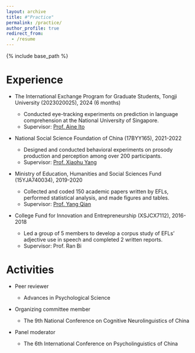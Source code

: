 ```yaml
---
layout: archive
title: #"Practice"
permalink: /practice/
author_profile: true
redirect_from:
  - /resume
---
```


{% include base_path %}

Experience
======
* The International Exchange Program for Graduate Students, Tongji University (2023020025), 2024 (6 months)
  * Conducted eye-tracking experiments on prediction in language comprehension at the National University of Singapore.
  * Supervisor: [Prof. Aine Ito](https://aineito.github.io)
    
* National Social Science Foundation of China (17BYY165), 2021-2022
  * Designed and conducted behavioral experiments on prosody production and perception among over 200 participants.
  * Supervisor: [Prof. Xiaohu Yang](https://sfl.tongji.edu.cn/14/7e/c11234a136318/page.htm)

* Ministry of Education, Humanities and Social Sciences Fund (15YJA740034), 2019-2020
  * Collected and coded 150 academic papers written by EFLs, performed statistical analysis, and made figures and tables.
  * Supervisor: [Prof. Yang Qian](https://sfl.tongji.edu.cn/ad/d7/c11234a110039/page.htm)

* College Fund for Innovation and Entrepreneurship (XSJCX7112), 2016-2018
  * Led a group of 5 members to develop a corpus study of EFLs’ adjective use in speech and completed 2 written reports.
  * Supervisor: Prof. Ran Bi
  
Activities
======
* Peer reviewer
  * Advances in Psychological Science
    
* Organizing committee member
  * The 9th National Conference on Cognitive Neurolinguistics of China

* Panel moderator
  * The 6th International Conference on Psycholinguistics of China
